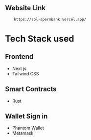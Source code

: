 ## Website Link

```
    https://sol-spermbank.vercel.app/
```

# Tech Stack used

## Frontend

- Next js
- Tailwind CSS

## Smart Contracts

- Rust

## Wallet Sign in

- Phantom Wallet
- Metamask
